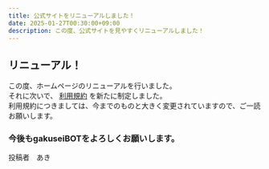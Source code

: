 ```yaml
---
title: 公式サイトをリニューアルしました！
date: 2025-01-27T00:30:00+09:00
description: この度、公式サイトを見やすくリニューアルしました！
---
```


## リニューアル！

この度、ホームページのリニューアルを行いました。  
それに次いで、 [利用規約](https://gakuseibot.pkopko.jp/tos) を新たに制定しました。  
利用規約につきましては、今までのものと大きく変更されていますので、ご一読お願いします。

### 今後もgakuseiBOTをよろしくお願いします。

投稿者　あき
